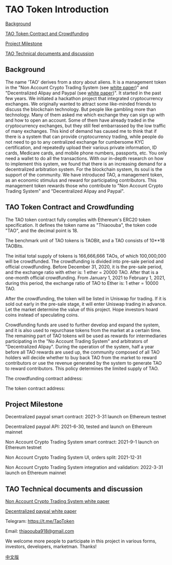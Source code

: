 # TAO Token Introduction



[Background](https://github.com/Thiaoouba-noaccount/ExchangeHub/blob/master/TAO%20Token%20Introduction.md#Background)

[TAO Token Contract and Crowdfunding](https://github.com/Thiaoouba-noaccount/ExchangeHub/blob/master/TAO%20Token%20Introduction.md#TAO-Token-Contract-and-Crowdfunding)

[Project Milestone](https://github.com/Thiaoouba-noaccount/ExchangeHub/blob/master/TAO%20Token%20Introduction.md#Project-Milestone)

[TAO Technical documents and discussion](https://github.com/Thiaoouba-noaccount/ExchangeHub/blob/master/TAO%20Token%20Introduction.md#TAO-Technical-documents-and-discussion)





## Background



The name 'TAO'  derives from a story about aliens. It is a management token in the "Non Account Crypto Trading System (see [white paper](https://github.com/Thiaoouba-noaccount/ExchangeHub/blob/master/doc/non%20account%20Crypto%20trading%20system.md))" and "Decentralized Alipay and Paypal (see [white paper](https://github.com/Thiaoouba-noaccount/DecentralizedPaypal/blob/master/doc/Decentralized%20Alipay.md))". It started in the past few years. We initiated a hackathon project that integrated cryptocurrency exchanges. We originally wanted to attract some like-minded friends to discuss the blockchain technology. But people like gambling more than technology. Many of them asked me which exchange they can sign up with and how to open an account. Some of them have already traded in the cryptocurrency exchanges, but they still feel embarrassed by the low traffic of many exchanges. This kind of demand has caused me to think that if there is a system that can provide cryptocurrency trading, while people do not need to go to any centralized exchange for cumbersome KYC certification, and repeatedly upload their various private information, ID cards, Medicare cards, and mobile phone numbers, passports, etc.  You only need a  wallet to do all the transactions. With our in-depth research on how to implement this system, we found that there is an increasing demand for a decentralized arbitration system. For the blockchain system, its soul is the support of the community. We have introduced TAO, a management token, as an economic stimulus and reward for participating contributors. This management token rewards those who contribute to "Non Account Crypto Trading System" and "Decentralized Alipay and Paypal".



## TAO Token Contract and Crowdfunding

The TAO token contract fully complies with Ethereum's ERC20 token specification. It defines the token name as "Thiaoouba", the token code "TAO", and the decimal point is 18.



The benchmark unit of TAO tokens is TAOBit, and a TAO consists of 10**18 TAOBits.



The initial total supply of tokens is 166,666,666 TAOs, of which 100,000,000 will be crowdfunded. The crowdfunding is divided into pre-sale period and official crowdfunding. Before December 31, 2020, it is the pre-sale period, and the exchange ratio with ether is: 1 ether = 20000 TAO. After that is a one-month official crowdfunding. From January 1, 2021 to February 1, 2021, during this period, the exchange ratio of TAO to Ether is: 1 ether = 10000 TAO.



After the crowdfunding, the token will be listed in Uniswap for trading. If it is sold out early in the pre-sale stage, it will enter Uniswap trading in advance. Let the market determine the value of this project. Hope investors hoard coins instead of speculating coins.



Crowdfunding funds are used to further develop and expand the system, and it is also used to repurchase tokens from the market at a certain time. The remaining part of TAO tokens will be used as rewards for intermediaries participating in the "No Account Trading System" and arbitrators of "Decentralized Alipay". During the operation of the system, half a year before all TAO rewards are used up, the community composed of all TAO holders will decide whether to buy back TAO from the market to reward contributors or use the revenue generated by the system to generate TAO to reward contributors. This policy determines the limited supply of TAO.



The crowdfunding contract address:

The token contract address:

 







## Project Milestone

Decentralized paypal smart contract:  2021-3-31 launch on Ethereum testnet

Decentralized paypal  API: 2021-6-30, tested and launch on Ethereum mainnet

Non Account Crypto Trading System smart contract: 2021-9-1 launch on Ethereum testnet

Non Account Crypto Trading System UI, orders split: 2021-12-31

Non Account Crypto Trading System integration and validation: 2022-3-31 launch on Ethereum mainnet





## TAO Technical documents and discussion

[Non Account Crypto Trading System white paper](https://github.com/Thiaoouba-noaccount/ExchangeHub/blob/master/doc/non%20account%20Crypto%20trading%20system.md)

[Decentralized paypal  white paper](https://github.com/Thiaoouba-noaccount/DecentralizedPaypal/blob/master/doc/Decentralized%20Alipay.md)



Telegram: https://t.me/TaoToken

Email: thiaoouba918@gmail.com

We welcome more people to participate in this project in various forms, investors, developers, marketman.  Thanks!



[中文版](https://github.com/Thiaoouba-noaccount/ExchangeHub/blob/master/TAO%20%E6%95%B0%E5%AD%97%E8%B4%A7%E5%B8%81%E4%BB%8B%E7%BB%8D.md)

